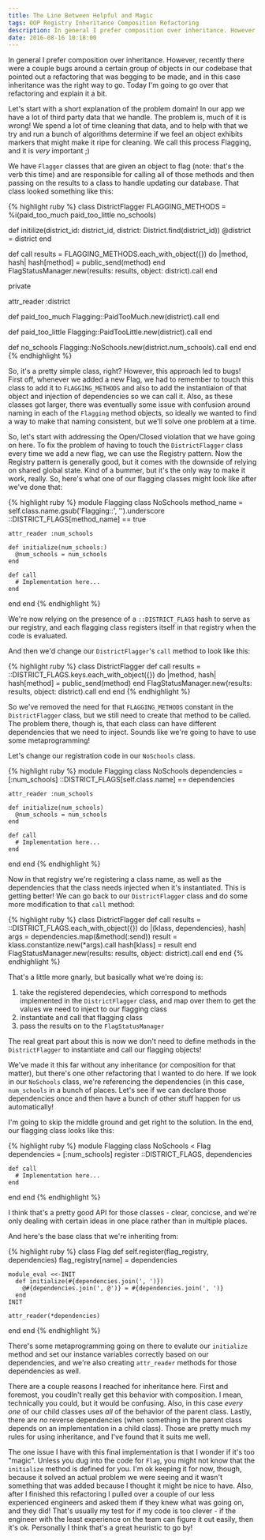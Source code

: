 ```yaml
---
title: The Line Between Helpful and Magic 
tags: OOP Registry Inheritance Composition Refactoring
description: In general I prefer composition over inheritance. However, recently there were a couple bugs around a certain group of objects in our codebase that pointed out a refactoring that was begging to be made
date: 2016-08-16 10:18:00
---
```


In general I prefer composition over inheritance. However, recently there were a couple bugs around a certain group of objects in our codebase that pointed out a refactoring that was begging to be made, and in this case inheritance was the right way to go. Today I'm going to go over that refactoring and explain it a bit.

Let's start with a short explanation of the problem domain! In our app we have a lot of third party data that we handle. The problem is, much of it is wrong! We spend a lot of time cleaning that data, and to help with that we try and run a bunch of algorithms determine if we feel an object exhibits markers that might make it ripe for cleaning. We call this process Flagging, and it is _very_ important ;)

We have `Flagger` classes that are given an object to flag (note: that's the verb this time) and are responsible for calling all of those methods and then passing on the results to a class to handle updating our database. That class looked something like this:

{% highlight ruby %}
class DistrictFlagger
  FLAGGING_METHODS = %i(paid_too_much paid_too_little no_schools)
  
  def initilize(district_id: district_id,
  			  district: District.find(district_id))
  @district = district
  end
  
  def call
    results = FLAGGING_METHODS.each_with_object({}) do |method, hash|
      hash[method] = public_send(method)
    end
    FlagStatusManager.new(results: results, object: district).call
  end
  
  private
  
  attr_reader :district
  
  def paid_too_much
    Flagging::PaidTooMuch.new(district).call
  end
  
  def paid_too_little
    Flagging::PaidTooLittle.new(district).call
  end
  
  def no_schools
    Flagging::NoSchools.new(district.num_schools).call
  end
end
{% endhighlight %}

So, it's a pretty simple class, right? However, this approach led to bugs! First off, whenever we added a new Flag, we had to remember to touch this class to add it to `FLAGGING_METHODS` and also to add the instantiaion of that object and injection of dependencies so we can call it. Also, as these classes got larger, there was eventually some issue with confusion around naming in each of the `Flagging` method objects, so ideally we wanted to find a way to make that naming consistent, but we'll solve one problem at a time.

So, let's start with addressing the Open/Closed violation that we have going on here. To fix the problem of having to touch the `DistrictFlagger` class every time we add a new flag, we can use the Registry pattern. Now the Registry pattern is generally good, but it comes with the downside of relying on shared global state. Kind of a bummer, but it's the only way to make it work, really. So, here's what one of our flagging classes might look like after we've done that:

{% highlight ruby %}
module Flagging
  class NoSchools
    method_name = self.class.name.gsub('Flagging::', '').underscore
    ::DISTRICT_FLAGS[method_name] == true
    
    attr_reader :num_schools
    
    def initialize(num_schools:)
      @num_schools = num_schools
    end
    
    def call
      # Implementation here...
    end
  end
end
{% endhighlight %}

We're now relying on the presence of a `::DISTRICT_FLAGS` hash to serve as our registry, and each flagging class registers itself in that registry when the code is evaluated.

And then we'd change our `DistrictFlagger`'s `call` method to look like this:

{% highlight ruby %}
class DistrictFlagger
  def call
    results = ::DISTRICT_FLAGS.keys.each_with_object({}) do |method, hash|
      hash[method] = public_send(method)
    end
    FlagStatusManager.new(results: results, object: district).call
  end
end
{% endhighlight %}

So we've removed the need for that `FLAGGING_METHODS` constant in the `DistrictFlagger` class, but we still need to create that method to be called. The problem there, though is, that each class can have different dependencies that we need to inject. Sounds like we're going to have to use some metaprogramming!

Let's change our registration code in our `NoSchools` class.

{% highlight ruby %}
module Flagging
  class NoSchools
    dependencies = [:num_schools]
    ::DISTRICT_FLAGS[self.class.name] == dependencies
    
    attr_reader :num_schools
    
    def initialize(num_schools)
      @num_schools = num_schools
    end
    
    def call
      # Implementation here...
    end
  end
end
{% endhighlight %}

Now in that registry we're registering a class name, as well as the dependencies that the class needs injected when it's instantiated. This is getting better! We can go back to our `DistrictFlagger` class and do some more modification to that `call` method:

{% highlight ruby %}
class DistrictFlagger
  def call
    results = ::DISTRICT_FLAGS.each_with_object({}) do |(klass, dependencies), hash|
      args = dependencies.map(&method(:send))
      result = klass.constantize.new(*args).call
      hash[klass] = result
    end
    FlagStatusManager.new(results: results, object: district).call
  end
end
{% endhighlight %}

That's a little more gnarly, but basically what we're doing is:

1) take the registered dependecies, which correspond to methods implemented in the `DistrictFlagger` class, and map over them to get the values we need to inject to our flagging class
2) instantiate and call that flagging class
3) pass the results on to the `FlagStatusManager`

The real great part about this is now we don't need to define methods in the `DistrictFlagger` to instantiate and call our flagging objects!

We've made it this far without any inheritance (or composition for that matter), but there's one other refactoring that I wanted to do here. If we look in our `NoSchools` class, we're referencing the dependencies (in this case, `num_schools` in a bunch of places. Let's see if we can declare those dependencies once and then have a bunch of other stuff happen for us automatically!

I'm going to skip the middle ground and get right to the solution. In the end, our flagging class looks like this:

{% highlight ruby %}
module Flagging
  class NoSchools < Flag
    dependencies = [:num_schools]
    register ::DISTRICT_FLAGS, dependencies
    
    def call
      # Implementation here...
    end
  end
end
{% endhighlight %}

I think that's a pretty good API for those classes - clear, concicse, and we're only dealing with certain ideas in one place rather than in multiple places.

And here's the base class that we're inheriting from:

{% highlight ruby %}
class Flag
  def self.register(flag_registry, dependencies)
    flag_registry[name] = dependencies

    module_eval <<-INIT
      def initialize(#{dependencies.join(', ')})
        @#{dependencies.join(', @')} = #{dependencies.join(', ')}
      end
    INIT

    attr_reader(*dependencies)
  end
end
{% endhighlight %}

There's some metaprogramming going on there to evalute our `initialize` method and set our instance variables correctly based on our dependencies, and we're also creating `attr_reader` methods for those dependencies as well.

There are a couple reasons I reached for inheritance here. First and foremost, you coudln't really get this behavior with composition. I mean, technically you could, but it would be confusing. Also, in this case _every one_ of our child classes uses _all_ of the behavior of the parent class. Lastly, there are _no_ reverse dependencies (when something in the parent class depends on an implementation in a child class). Those are pretty much my rules for using inheritance, and I've found that it suits me well.

The one issue I have with this final implementation is that I wonder if it's too "magic". Unless you dug into the code for `Flag`, you might not know that the `initialize` method is defined for you. I'm ok keeping it for now, though, because it solved an actual problem we were seeing and it wasn't something that was added because I thought it might be nice to have. Also, after I finished this refactoring I pulled over a couple of our less experienced engineers and asked them if they knew what was going on, and they did! That's usually my test for if my code is too clever - if the engineer with the least experience on the team can figure it out easily, then it's ok. Personally I think that's a great heuristic to go by!
